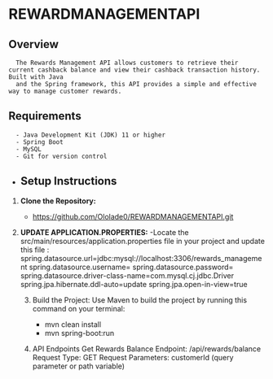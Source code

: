 # REWARDMANAGEMENTAPI

## Overview

      The Rewards Management API allows customers to retrieve their current cashback balance and view their cashback transaction history. Built with Java 
      and the Spring framework, this API provides a simple and effective way to manage customer rewards.

## Requirements

      - Java Development Kit (JDK) 11 or higher
      - Spring Boot
      - MySQL
      - Git for version control

- ## Setup Instructions

1. **Clone the Repository:**
     - https://github.com/Ololade0/REWARDMANAGEMENTAPI.git
   
2. **UPDATE APPLICATION.PROPERTIES:**
   -Locate the src/main/resources/application.properties file in your project and update this file : 
      spring.datasource.url=jdbc:mysql://localhost:3306/rewards_management
      spring.datasource.username=<your-username>
      spring.datasource.password=<your-password>
      spring.datasource.driver-class-name=com.mysql.cj.jdbc.Driver
      spring.jpa.hibernate.ddl-auto=update
      spring.jpa.open-in-view=true

   3. Build  the Project: Use Maven to build the project by running this command on your terminal:
       - mvn clean install
       - mvn spring-boot:run
         
    4. API Endpoints
        Get Rewards Balance
        Endpoint: /api/rewards/balance
        Request Type: GET
        Request Parameters:
        customerId (query parameter or path variable)


